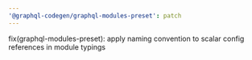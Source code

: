 ```yaml
---
'@graphql-codegen/graphql-modules-preset': patch
---
```


fix(graphql-modules-preset): apply naming convention to scalar config references in module typings
